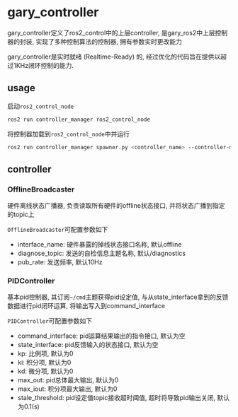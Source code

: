 # gary_controller
gary_controller定义了ros2_control中的上层controller, 是gary_ros2中上层控制器的封装, 实现了多种控制算法的控制器, 拥有参数实时更改能力

gary_controller是实时就绪 (Realtime-Ready) 的, 经过优化的代码旨在提供以超过1KHz闭环控制的能力.


## usage

启动`ros2_control_node`  
```bash
ros2 run controller_manager ros2_control_node 
```

将控制器加载到`ros2_control_node`中并运行
```bash
ros2 run controller_manager spawner.py <controller_name> --controller-manager /controller_manager --param-file <param-file> --controller-type <controller_type>
```


## controller

### OfflineBroadcaster

硬件离线状态广播器, 负责读取所有硬件的offline状态接口, 并将状态广播到指定的topic上

`OfflineBroadcaster`可配置参数如下

* interface_name: 硬件暴露的掉线状态接口名称, 默认offline
* diagnose_topic: 发送的自检信息主题名称, 默认/diagnostics
* pub_rate: 发送频率, 默认10Hz


### PIDController

基本pid控制器, 其订阅`~/cmd`主题获得pid设定值, 与从state_interface拿到的反馈数据进行pid闭环运算, 将输出写入到command_interface

`PIDController`可配置参数如下

* command_interface: pid运算结果输出的指令接口, 默认为空
* state_interface: pid反馈输入的状态接口, 默认为空
* kp: 比例项, 默认为0
* ki: 积分项, 默认为0
* kd: 微分项, 默认为0
* max_out: pid总体最大输出, 默认为0
* max_iout: 积分项最大输出, 默认为0
* stale_threshold: pid设定值topic接收超时阈值, 超时将导致pid输出关闭, 默认为0.1(s)

